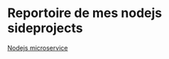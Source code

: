 # Reportoire de mes nodejs sideprojects

<a href="https://github.com/fouzo09/MYPOS-NodejsApi" target="_blank">Nodejs microservice</a>

